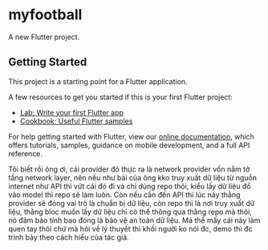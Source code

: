 # myfootball

A new Flutter project.

## Getting Started

This project is a starting point for a Flutter application.

A few resources to get you started if this is your first Flutter project:

- [Lab: Write your first Flutter app](https://flutter.io/docs/get-started/codelab)
- [Cookbook: Useful Flutter samples](https://flutter.io/docs/cookbook)

For help getting started with Flutter, view our 
[online documentation](https://flutter.io/docs), which offers tutorials, 
samples, guidance on mobile development, and a full API reference.

Tôi biết rồi ông ơi, cái provider đó thực ra là network provider vốn nằm tở tầng network layer, nên nếu như bài của ông kko truy xuất dữ liệu từ nguồn internet như API thì vứt cái đó đi và chỉ dùng repo thôi, kiểu lấy dữ liệu đổ vào model thì repo sẽ làm luôn. Còn nếu cần đến API thì lúc này thằng provider sẽ đóng vai trò là chuẩn bị dữ liệu, còn repo thì là nơi truy xuất dữ liệu, thằng bloc muốn lấy dữ liệu chỉ có thể thông qua thằng repo mà thôi, nó đảm bảo tính bao đóng là bảo vệ an toàn dữ liệu. Má thể mấy cái này làm quen tay thôi chứ mà hỏi về lý thuyết thì khối người ko nói đc, demo thì đc trình bảy theo cách hiểu của tác giả.
